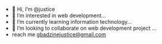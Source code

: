 - 👋 Hi, I’m @justice
- 👀 I’m interested in  web development...
- 🌱 I’m currently learning  information technology...
- 💞️ I’m looking to collaborate on web development project ...
- reach me gbadzinejustice@gmail.com 

<!---
justicegbadzine/justicegbadzine is a ✨ special ✨ repository because its `README.md` (this file) appears on your GitHub profile.
You can click the Preview link to take a look at your changes.
--->
